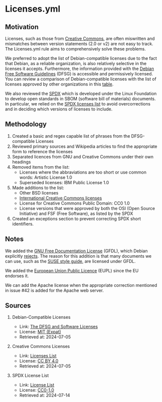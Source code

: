 # Licenses.yml

## Motivation

Licenses, such as those from [Creative Commons](https://creativecommons.org/licenses/), are often miswritten and mismatches between version statements (2.0 or v2) are not easy to track.
The Licenses.yml rule aims to comprehensively solve these problems.

We preferred to adopt the list of Debian-compatible licenses due to the fact that Debian, as a reliable organization, is also relatively selective in the licenses it accepts.
Furthermore, the information provided with the [Debian Free Software Guidelines](https://wiki.debian.org/DebianFreeSoftwareGuidelines) (DFSG) is accessible and permissively licensed.
You can review a comparison of Debian-compatible licenses with the list of licenses approved by other organizations in this [table](https://en.wikipedia.org/wiki/Comparison_of_free_and_open-source_software_licenses#Approvals).

We also reviewed the [SPDX](https://spdx.dev/) which is developed under the Linux Foundation to develop open standards in SBOM (software bill of materials) documents.
In particular, we relied on the [SPDX licenses list](https://spdx.org/licenses/) to avoid overcorrections and in deciding which versions of licenses to include.

## Methodology

1. Created a basic and regex capable list of phrases from the DFSG-compatible Licenses
2. Reviewed primary sources and Wikipedia articles to find the appropriate form to reference the licenses
3. Separated licences from GNU and Creative Commons under their own headings
4. Removed items from the list:
    - Licenses where the abbraviations are too short or use common words: Artistic License 1.0
    - Superseded licenses: IBM Public License 1.0
5. Made additions to the list:
    - Other BSD licenses
    - [International Creative Commons licenses](https://creativecommons.org/licenses/list.en#international-40)
    - License for Creative Commons Public Domain: CC0 1.0
    - License versions that were approved by both the OSI (Open Source Initiative) and FSF (Free Software), as listed by the SPDX
6. Created an exceptions section to prevent correcting SPDX short identifiers.

## Notes

We added the [GNU Free Documentation License](https://www.gnu.org/licenses/fdl-1.3.html) (GFDL), which Debian explicitly [rejects](https://people.debian.org/~srivasta/Position_Statement.xhtml).
The reason for this addition is that many documents we can use, such as the [SUSE style guide](https://documentation.suse.com/style/current/single-html/docu_styleguide/), are licensed under GFDL.

We added the [European Union Public Licence](https://commission.europa.eu/content/european-union-public-licence_en) (EUPL) since the EU endorses it.

We can add the Apache license when the appropriate correction mentioned in issue #42 is added for the Apache web server.

## Sources

1. Debian-Compatible Licenses
    - Link: [The DFSG and Software Licenses](https://wiki.debian.org/DFSGLicenses)
    - License: [MIT (Expat)](https://salsa.debian.org/webmaster-team/webwml/-/blob/master/english/legal/licenses/mit.wml?ref_type=heads)
    - Retrieved at: 2024-07-05

2. Creative Commons Licenses
    - Link: [Licenses List](https://creativecommons.org/licenses)
    - License: [CC BY 4.0](https://creativecommons.org/licenses/by/4.0/)
    - Retrieved at: 2024-07-05

3. SPDX License List
    - Link: [License List](https://github.com/spdx/license-list-data/blob/main/licenses.md?plain=1)
    - License: [CC0-1.0](https://creativecommons.org/publicdomain/zero/1.0)
    - Retrieved at: 2024-07-14
